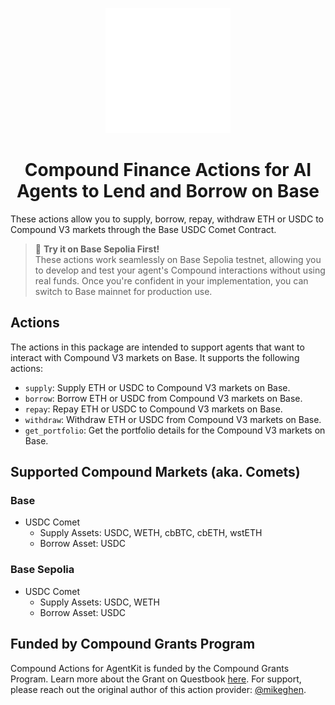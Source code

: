 <p align="center">
  <img src="../../../../../assets/protocols/compound.svg" width="200" height="200">
</p>

<h1 align="center">Compound Finance Actions for AI Agents to Lend and Borrow on Base</h1>


These actions allow you to supply, borrow, repay, withdraw ETH or USDC to Compound V3 markets through the Base USDC Comet Contract.

> 🧪 **Try it on Base Sepolia First!**  
> These actions work seamlessly on Base Sepolia testnet, allowing you to develop and test your agent's Compound interactions without using real funds. Once you're confident in your implementation, you can switch to Base mainnet for production use. 

## Actions
The actions in this package are intended to support agents that want to interact with Compound V3 markets on Base. It supports the following actions:

- `supply`: Supply ETH or USDC to Compound V3 markets on Base.
- `borrow`: Borrow ETH or USDC from Compound V3 markets on Base.
- `repay`: Repay ETH or USDC to Compound V3 markets on Base.
- `withdraw`: Withdraw ETH or USDC from Compound V3 markets on Base.
- `get_portfolio`: Get the portfolio details for the Compound V3 markets on Base.

## Supported Compound Markets (aka. Comets)

### Base
- USDC Comet 
  - Supply Assets: USDC, WETH, cbBTC, cbETH, wstETH
  - Borrow Asset: USDC

### Base Sepolia
- USDC Comet 
  - Supply Assets: USDC, WETH
  - Borrow Asset: USDC

## Funded by Compound Grants Program
Compound Actions for AgentKit is funded by the Compound Grants Program. Learn more about the Grant on Questbook [here](https://new.questbook.app/dashboard/?role=builder&chainId=10&proposalId=678c218180bdbe26619c3ae8&grantId=66f29bb58868f5130abc054d). For support, please reach out the original author of this action provider: [@mikeghen](https://x.com/mikeghen).

